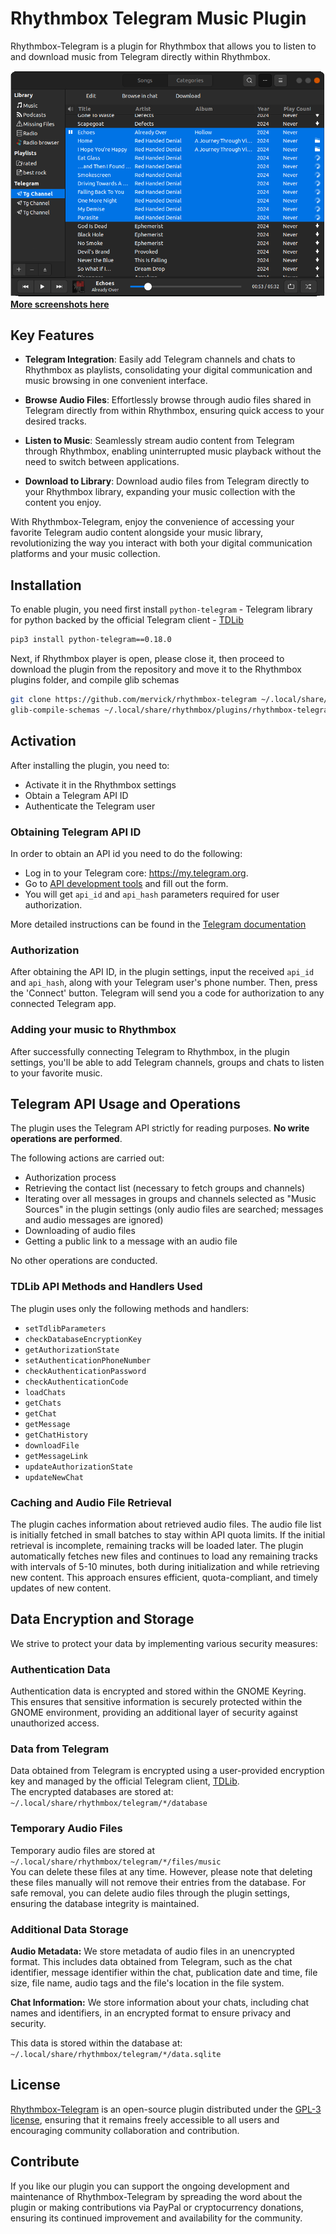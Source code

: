 # Rhythmbox Telegram Music Plugin

Rhythmbox-Telegram is a plugin for Rhythmbox that allows you to listen to and download music from Telegram directly within Rhythmbox.

![Telegram playlist in Rhythmbox](screenshots/playlist.png)
[**More screenshots here**](screenshots)

## Key Features

- **Telegram Integration**: Easily add Telegram channels and chats to Rhythmbox as playlists, consolidating your digital communication and music browsing in one convenient interface.

- **Browse Audio Files**: Effortlessly browse through audio files shared in Telegram directly from within Rhythmbox, ensuring quick access to your desired tracks.

- **Listen to Music**: Seamlessly stream audio content from Telegram through Rhythmbox, enabling uninterrupted music playback without the need to switch between applications.

- **Download to Library**: Download audio files from Telegram directly to your Rhythmbox library, expanding your music collection with the content you enjoy.

With Rhythmbox-Telegram, enjoy the convenience of accessing your favorite Telegram audio content alongside your music library, revolutionizing the way you interact with both your digital communication platforms and your music collection.


## Installation

To enable plugin, you need first install  `python-telegram` - Telegram library for python backed by the official Telegram client - [TDLib](https://core.telegram.org/tdlib)

```sh
pip3 install python-telegram==0.18.0
```

Next, if Rhythmbox player is open, please close it, then proceed to download the plugin from the repository and move it to the Rhythmbox plugins folder, and compile glib schemas

```sh
git clone https://github.com/mervick/rhythmbox-telegram ~/.local/share/rhythmbox/plugins/rhythmbox-telegram
glib-compile-schemas ~/.local/share/rhythmbox/plugins/rhythmbox-telegram
```


## Activation

After installing the plugin, you need to:
- Activate it in the Rhythmbox settings
- Obtain a Telegram API ID 
- Authenticate the Telegram user

### Obtaining Telegram API ID

In order to obtain an API id you need to do the following:

- Log in to your Telegram core: https://my.telegram.org.
- Go to [API development tools](https://my.telegram.org/apps) and fill out the form.
- You will get `api_id` and `api_hash` parameters required for user authorization.

More detailed instructions can be found in the [Telegram documentation](https://core.telegram.org/api/obtaining_api_id)

### Authorization

After obtaining the API ID, in the plugin settings, input the received `api_id` and `api_hash`, along with your Telegram user's phone number. Then, press the 'Connect' button. Telegram will send you a code for authorization to any connected Telegram app.

### Adding your music to Rhythmbox

After successfully connecting Telegram to Rhythmbox, in the plugin settings, you'll be able to add Telegram channels, groups and chats to listen to your favorite music.

## Telegram API Usage and Operations

The plugin uses the Telegram API strictly for reading purposes. **No write operations are performed**.  

The following actions are carried out:

* Authorization process
* Retrieving the contact list (necessary to fetch groups and channels)
* Iterating over all messages in groups and channels selected as "Music Sources" in the plugin settings (only audio files are searched; messages and audio messages are ignored)
* Downloading of audio files
* Getting a public link to a message with an audio file

No other operations are conducted.

### TDLib API Methods and Handlers Used

The plugin uses only the following methods and handlers:

* `setTdlibParameters`
* `checkDatabaseEncryptionKey`
* `getAuthorizationState`
* `setAuthenticationPhoneNumber`
* `checkAuthenticationPassword`
* `checkAuthenticationCode`
* `loadChats`
* `getChats`
* `getChat`
* `getMessage`
* `getChatHistory`
* `downloadFile`
* `getMessageLink`
* `updateAuthorizationState`
* `updateNewChat`

### Caching and Audio File Retrieval

The plugin caches information about retrieved audio files. The audio file list is initially fetched in small batches to stay within API quota limits. If the initial retrieval is incomplete, remaining tracks will be loaded later. The plugin automatically fetches new files and continues to load any remaining tracks with intervals of 5-10 minutes, both during initialization and while retrieving new content. This approach ensures efficient, quota-compliant, and timely updates of new content.

## Data Encryption and Storage

We strive to protect your data by implementing various security measures:

### Authentication Data

Authentication data is encrypted and stored within the GNOME Keyring. This ensures that sensitive information is securely protected within the GNOME environment, providing an additional layer of security against unauthorized access.

### Data from Telegram

Data obtained from Telegram is encrypted using a user-provided encryption key and managed by the official Telegram client, [TDLib](https://core.telegram.org/tdlib).  
The encrypted databases are stored at: `~/.local/share/rhythmbox/telegram/*/database`

### Temporary Audio Files

Temporary audio files are stored at `~/.local/share/rhythmbox/telegram/*/files/music`  
You can delete these files at any time. However, please note that deleting these files manually will not remove their entries from the database. For safe removal, you can delete audio files through the plugin settings, ensuring the database integrity is maintained.

### Additional Data Storage

**Audio Metadata:** We store metadata of audio files in an unencrypted format. This includes data obtained from Telegram, such as the chat identifier, message identifier within the chat, publication date and time, file size, file name, audio tags and the file's location in the file system.

**Chat Information:** We store information about your chats, including chat names and identifiers, in an encrypted format to ensure privacy and security.

This data is stored within the database at: `~/.local/share/rhythmbox/telegram/*/data.sqlite`


## License

[Rhythmbox-Telegram](https://github.com/mervick/rhythmbox-telegram) is an open-source plugin distributed under the [GPL-3 license](https://github.com/mervick/rhythmbox-telegram/blob/master/LICENCE), ensuring that it remains freely accessible to all users and encouraging community collaboration and contribution.


## Contribute

If you like our plugin you can support the ongoing development and maintenance of Rhythmbox-Telegram by spreading the word about the plugin or making contributions via PayPal or cryptocurrency donations, ensuring its continued improvement and availability for the community.


